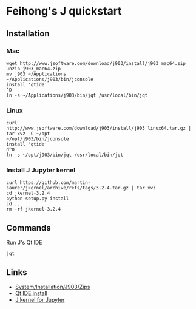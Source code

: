# Feihong's J quickstart

## Installation

### Mac

    wget http://www.jsoftware.com/download/j903/install/j903_mac64.zip
    unzip j903_mac64.zip
    mv j903 ~/Applications
    ~/Applications/j903/bin/jconsole
    install 'qtide'
    ^D
    ln -s ~/Applications/j903/bin/jqt /usr/local/bin/jqt

### Linux

    curl http://www.jsoftware.com/download/j903/install/j903_linux64.tar.gz | tar xvz -C ~/opt
    ~/opt/j903/bin/jconsole
    install 'qtide'
    d^D
    ln -s ~/opt/j903/bin/jqt /usr/local/bin/jqt

### Install J Jupyter kernel

    curl https://github.com/martin-saurer/jkernel/archive/refs/tags/3.2.4.tar.gz | tar xvz
    cd jkernel-3.2.4
    python setup.py install
    cd ..
    rm -rf jkernel-3.2.4

## Commands

Run J's Qt IDE

    jqt

## Links

- [System/Installation/J903/Zips](https://code.jsoftware.com/wiki/System/Installation/J903/Zips)
- [Qt IDE install](https://code.jsoftware.com/wiki/Guides/Qt_IDE/Install)
- [J kernel for Jupyter](https://github.com/martin-saurer/jkernel)
